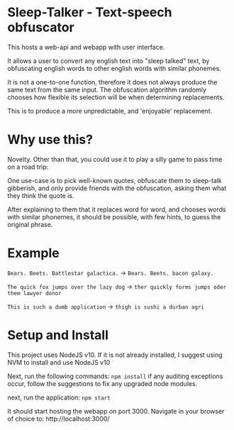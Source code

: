 # Sleep-Talker - Text-speech obfuscator

This  hosts a web-api and webapp with user interface.

It allows a user to convert any english text into "sleep talked" text, by obfuscating english words to other english words with similar phonemes.

It is not a one-to-one function, therefore it does not always produce the same text from the same input.
The obfuscation algorithm randomly chooses how flexible its selection will be when determining replacements.

This is to produce a more unpredictable, and 'enjoyable' replacement.

# Why use this?
Novelty. Other than that, you could use it to play a silly game to pass time on a road trip:

One use-case is to pick well-known quotes, obfuscate them to sleep-talk gibberish, and only provide friends with the obfuscation, asking them what they think the quote is.

After explaining to them that it replaces word for word, and chooses words with similar phonemes, it should be possible, with few hints, to guess the original phrase.



# Example

`Bears. Beets. Battlestar galactica.` -> `Bears. Beets. bacon galaxy.`

`The quick fox jumps over the lazy dog` -> `ther quickly forms jumps oder them lawyer donor`

`This is such a dumb application` -> `thigh is sushi a durban agri`

# Setup and Install

This project uses NodeJS v10.
If it is not already installed, I suggest using NVM to install and use NodeJS v10

Next, run the following commands:
`npm install`
if any auditing exceptions occur, follow the suggestions to fix any upgraded node modules.

next, run the application:
`npm start`

It should start hosting the webapp on port 3000.
Navigate in your browser of choice to: http://localhost:3000/



